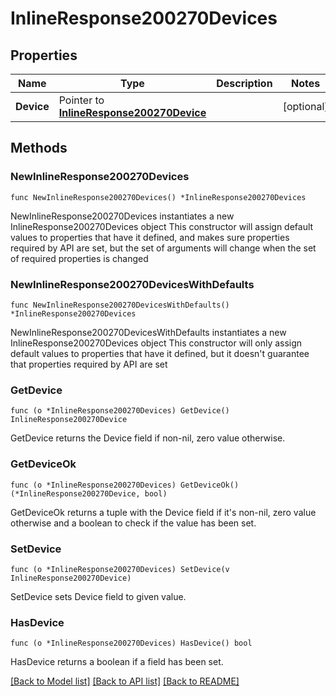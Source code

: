 # InlineResponse200270Devices

## Properties

Name | Type | Description | Notes
------------ | ------------- | ------------- | -------------
**Device** | Pointer to [**InlineResponse200270Device**](InlineResponse200270Device.md) |  | [optional] 

## Methods

### NewInlineResponse200270Devices

`func NewInlineResponse200270Devices() *InlineResponse200270Devices`

NewInlineResponse200270Devices instantiates a new InlineResponse200270Devices object
This constructor will assign default values to properties that have it defined,
and makes sure properties required by API are set, but the set of arguments
will change when the set of required properties is changed

### NewInlineResponse200270DevicesWithDefaults

`func NewInlineResponse200270DevicesWithDefaults() *InlineResponse200270Devices`

NewInlineResponse200270DevicesWithDefaults instantiates a new InlineResponse200270Devices object
This constructor will only assign default values to properties that have it defined,
but it doesn't guarantee that properties required by API are set

### GetDevice

`func (o *InlineResponse200270Devices) GetDevice() InlineResponse200270Device`

GetDevice returns the Device field if non-nil, zero value otherwise.

### GetDeviceOk

`func (o *InlineResponse200270Devices) GetDeviceOk() (*InlineResponse200270Device, bool)`

GetDeviceOk returns a tuple with the Device field if it's non-nil, zero value otherwise
and a boolean to check if the value has been set.

### SetDevice

`func (o *InlineResponse200270Devices) SetDevice(v InlineResponse200270Device)`

SetDevice sets Device field to given value.

### HasDevice

`func (o *InlineResponse200270Devices) HasDevice() bool`

HasDevice returns a boolean if a field has been set.


[[Back to Model list]](../README.md#documentation-for-models) [[Back to API list]](../README.md#documentation-for-api-endpoints) [[Back to README]](../README.md)


